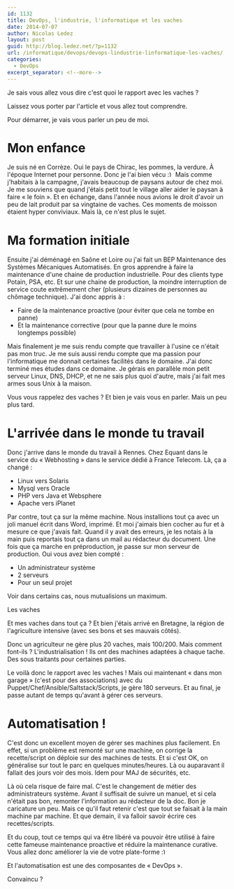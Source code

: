 ```yaml
---
id: 1132
title: DevOps, l'industrie, l'informatique et les vaches
date: 2014-07-07
author: Nicolas Ledez
layout: post
guid: http://blog.ledez.net/?p=1132
url: /informatique/devops/devops-lindustrie-linformatique-les-vaches/
categories:
  - DevOps
excerpt_separator: <!--more-->
---
```

<p class="p1">
  Je sais vous allez vous dire c'est quoi le rapport avec les vaches ?
</p>

<p class="p1">
  Laissez vous porter par l'article et vous allez tout comprendre.<!--more-->
</p>

<p class="p1">
  Pour démarrer, je vais vous parler un peu de moi.
</p>

# Mon enfance

<p class="p1">
  Je suis né en Corrèze. Oui le pays de Chirac, les pommes, la verdure. À l'époque Internet pour personne. Donc je l'ai bien vécu <img src="{{ site.url }}/images/smilies/simple-smile.png" alt=":)" class="wp-smiley" style="height: 1em; max-height: 1em;" /> Mais comme j'habitais à la campagne, j'avais beaucoup de paysans autour de chez moi. Je me souviens que quand j'étais petit tout le village aller aider le paysan à faire &laquo;&nbsp;le foin&nbsp;&raquo;. Et en échange, dans l'année nous avions le droit d'avoir un peu de lait produit par sa vingtaine de vaches. Ces moments de moisson étaient hyper conviviaux. Mais là, ce n'est plus le sujet.
</p>

# Ma formation initiale

<p class="p1">
  Ensuite j'ai déménagé en Saône et Loire ou j'ai fait un BEP Maintenance des Systèmes Mécaniques Automatisés. En gros apprendre à faire la maintenance d'une chaine de production industrielle. Pour des clients type Potain, PSA, etc. Et sur une chaine de production, la moindre interruption de service coute extrêmement cher (plusieurs dizaines de personnes au chômage technique). J'ai donc appris à :
</p>

  * Faire de la maintenance proactive (pour éviter que cela ne tombe en panne)
  * Et la maintenance corrective (pour que la panne dure le moins longtemps possible)

<p class="p2">
  Mais finalement je me suis rendu compte que travailler à l'usine ce n'était pas mon truc. Je me suis aussi rendu compte que ma passion pour l'informatique me donnait certaines facilités dans le domaine. J'ai donc terminé mes études dans ce domaine. Je gérais en parallèle mon petit serveur Linux, DNS, DHCP, et ne ne sais plus quoi d'autre, mais j'ai fait mes armes sous Unix à la maison.
</p>

<p class="p2">
  Vous vous rappelez des vaches ? Et bien je vais vous en parler. Mais un peu plus tard.
</p>

# L'arrivée dans le monde tu travail

<p class="p2">
  Donc j'arrive dans le monde du travail à Rennes. Chez Equant dans le service du &laquo;&nbsp;Webhosting&nbsp;&raquo; dans le service dédié à France Telecom. Là, ça a changé :
</p>

  * Linux vers Solaris
  * Mysql vers Oracle
  * PHP vers Java et Websphere
  * Apache vers iPlanet

<p class="p2">
  Par contre, tout ça sur la même machine. Nous installions tout ça avec un joli manuel écrit dans Word, imprimé. Et moi j'aimais bien cocher au fur et à mesure ce que j'avais fait. Quand il y avait des erreurs, je les notais à la main puis reportais tout ça dans un mail au rédacteur du document. Une fois que ça marche en préproduction, je passe sur mon serveur de production. Oui vous avez bien compté :
</p>

  * Un administrateur système
  * 2 serveurs
  * Pour un seul projet

<p class="p2">
  Voir dans certains cas, nous mutualisions un maximum.
</p>

<p class="p2">
  Les vaches
</p>

<p class="p2">
  Et mes vaches dans tout ça ? Et bien j'étais arrivé en Bretagne, la région de l'agriculture intensive (avec ses bons et ses mauvais côtés).
</p>

<p class="p2">
  Donc un agriculteur ne gère plus 20 vaches, mais 100/200. Mais comment font-ils ? L'industrialisation ! Ils ont des machines adaptées à chaque tache. Des sous traitants pour certaines parties.
</p>

<p class="p2">
  Le voilà donc le rapport avec les vaches ! Mais oui maintenant &laquo;&nbsp;dans mon garage&nbsp;&raquo; (c'est pour des associations) avec du Puppet/Chef/Ansible/Saltstack/Scripts, je gère 180 serveurs. Et au final, je passe autant de temps qu'avant à gérer ces serveurs.
</p>

# Automatisation !

<p class="p2">
  C'est donc un excellent moyen de gérer ses machines plus facilement. En effet, si un problème est remonté sur une machine, on corrige la recette/script on déploie sur des machines de tests. Et si c'est OK, on généralise sur tout le parc en quelques minutes/heures. Là ou auparavant il fallait des jours voir des mois. Idem pour MAJ de sécurités, etc.
</p>

<p class="p2">
  Là où cela risque de faire mal. C'est le changement de métier des administrateurs système. Avant il suffisait de suivre un manuel, et si cela n'était pas bon, remonter l'information au rédacteur de la doc. Bon je caricature un peu. Mais ce qu'il faut retenir c'est que tout se faisait à la main machine par machine. Et que demain, il va falloir savoir écrire ces recettes/scripts.
</p>

<p class="p2">
  Et du coup, tout ce temps qui va être libéré va pouvoir être utilisé à faire cette fameuse maintenance proactive et réduire la maintenance curative. Vous allez donc améliorer la vie de votre plate-forme <img src="{{ site.url }}/images/smilies/simple-smile.png" alt=":)" class="wp-smiley" style="height: 1em; max-height: 1em;" />
</p>

<p class="p2">
  Et l'automatisation est une des composantes de &laquo;&nbsp;DevOps&nbsp;&raquo;.
</p>

<p class="p1">
  Convaincu ?
</p>

